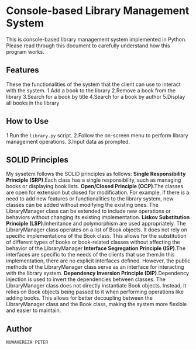 # Console-based Library Management System
This is console-based library management system implemented in Python.
Please read through this document to carefully understand how this program works.

## Features
These the functionalities of the system that the client can use to interact with the system.
1.Add a book to the library
2.Remove a book from the library
3.Search for a book by title
4.Search for a book by author
5.Display all books in the library

## How to Use
1.Run the `library.py` script.
2.Follow the on-screen menu to perform library management operations.
3.Input data as prompted.

## SOLID Principles
My sysetem follows the SOLID principles as follows:
**Single Responsibility Principle (SRP)**.Each class has a single responsibility, such as managing books or displaying book lists.
**Open/Closed Principle (OCP)**.The classes are open for extension but closed for modification.
For example, if there is a need to add new features or functionalities to the library system, new classes can be added without modifying the existing ones.
The LibraryManager class can be extended to include new operations or behaviors without changing its existing implementation.
**Liskov Substitution Principle (LSP)**.Inheritance and polymorphism are used appropriately.
The LibraryManager class operates on a list of Book objects. It does not rely on specific implementations of the Book class.
This allows for the substitution of different types of books or book-related classes without affecting the behavior of the LibraryManager
**Interface Segregation Principle (ISP)**.The interfaces are specific to the needs of the clients that use them.In this implementation, there are no explicit interfaces defined. However, the public methods of the LibraryManager class serve as an interface for interacting with the library system.
**Dependency Inversion Principle (DIP)**.Dependency injection is used to invert the dependencies between classes.
The LibraryManager class does not directly instantiate Book objects. Instead, it relies on Book objects being passed to it when performing operations like adding books.
This allows for better decoupling between the LibraryManager class and the Book class, making the system more flexible and easier to maintain.

## Author
`NUWAHEREZA PETER`

